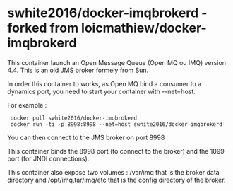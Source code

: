 # swhite2016/docker-imqbrokerd - forked from loicmathiew/docker-imqbrokerd
This container launch an Open Message Queue (Open MQ ou IMQ) version 4.4. This is an old JMS broker formely from Sun.

In order this container to works, as Open MQ bind a consumer to a dynamics port, you need to start your container with --net=host.

For example :
```
 docker pull swhite2016/docker-imqbrokerd
 docker run -ti -p 8998:8998 --net=host swhite2016/docker-imqbrokerd
```
You can then connect to the JMS broker on port 8998

This container binds the 8998 port (to connect to the broker) and the 1099 port (for JNDI connections).

This container also expose two volumes : /var/imq that is the broker data directory and /opt/imq.tar/imq/etc that is the config directory of the broker.
